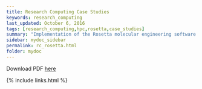 ```yaml
---
title: Research Computing Case Studies
keywords: research_computing
last_updated: October 6, 2016
tags: [research_computing,hpc,rosetta,case_studies]
summary: "Implementation of the Rosetta molecular engineering software on the AWS cloud"
sidebar: mydoc_sidebar
permalink: rc_rosetta.html
folder: mydoc
---
```


Download PDF [here](/documentation/pdf/Doc44_Rosetta_on_AWS.pdf) 


{% include links.html %}
